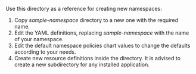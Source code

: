 Use this directory as a reference for creating new namespaces:

1. Copy *sample-namespace* directory to a new one with the required name.
2. Edit the YAML definitions, replacing *sample-namespace* with the name of your namespace.
3. Edit the default namespace policies chart values to change the defaults according to your needs.
4. Create new resource definitions inside the directory. It is advised to create a new subdirectory for any installed application.
